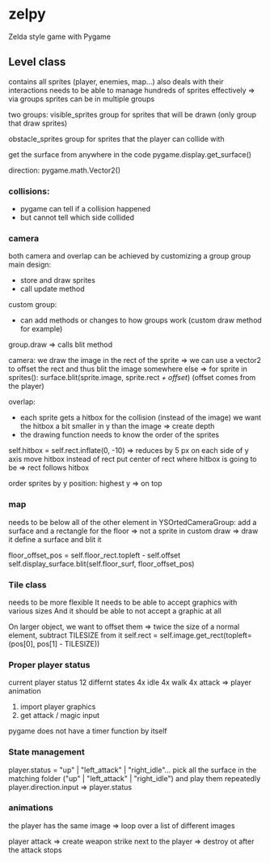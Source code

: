 # zelpy

Zelda style game with Pygame

## Level class

contains all sprites (player, enemies, map...)
also deals with their interactions
needs to be able to manage hundreds of sprites effectively
=> via groups
sprites can be in multiple groups

two groups:
visible_sprites
group for sprites that will be drawn (only group that draw sprites)

obstacle_sprites
group for sprites that the player can collide with

get the surface from anywhere in the code
pygame.display.get_surface()

direction: pygame.math.Vector2()

### collisions:

- pygame can tell if a collision happened
- but cannot tell which side collided

### camera

both camera and overlap can be achieved by customizing a group
group main design:

- store and draw sprites
- call update method

custom group:

- can add methods or changes to how groups work
  (custom draw method for example)

group.draw => calls blit method

camera:
we draw the image in the rect of the sprite
=> we can use a vector2 to offset the rect and thus blit the image somewhere else
=> for sprite in sprites():
surface.blit(sprite.image, sprite.rect _+ offset_)
(offset comes from the player)

overlap:

- each sprite gets a hitbox for the collision (instead of the image)
  we want the hitbox a bit smaller in y than the image => create depth
- the drawing function needs to know the order of the sprites

self.hitbox = self.rect.inflate(0, -10)
=> reduces by 5 px on each side of y axis
move hitbox instead of rect
put center of rect where hitbox is going to be => rect follows hitbox

order sprites by y position: highest y => on top

### map

needs to be below all of the other element
in YSOrtedCameraGroup:
add a surface and a rectangle for the floor => not a sprite
in custom draw => draw it
define a surface and blit it

floor_offset_pos = self.floor_rect.topleft - self.offset
self.display_surface.blit(self.floor_surf, floor_offset_pos)

### Tile class

needs to be more flexible
It needs to be able to accept graphics with various sizes
And it should be able to not accept a graphic at all

On larger object, we want to offset them
=> twice the size of a normal element, subtract TILESIZE from it
self.rect = self.image.get_rect(topleft= (pos[0], pos[1] - TILESIZE))

### Proper player status

current player status
12 differnt states
4x idle
4x walk
4x attack
=> player animation

1. import player graphics
2. get attack / magic input

pygame does not have a timer function by itself

### State management

player.status = "up" | "left_attack" | "right_idle"...
pick all the surface in the matching folder ("up" | "left_attack" | "right_idle") and play them repeatedly
player.direction.input => player.status

### animations

the player has the same image
=> loop over a list of different images

player attack
=> create weapon strike next to the player
=> destroy ot after the attack stops
